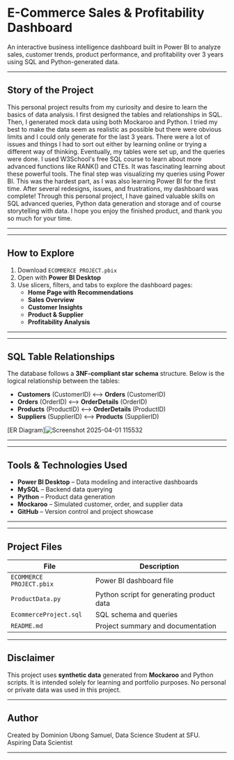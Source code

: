 # E-Commerce Sales & Profitability Dashboard
An interactive business intelligence dashboard built in Power BI to analyze sales, customer trends, product performance, and profitability over 3 years using SQL and Python-generated data.

---

##   Story of the Project
This personal project results from my curiosity and desire to learn the basics of data analysis. I first designed the tables and relationships in SQL. Then, I generated mock data using both Mockaroo and Python. I tried my best to make the data seem as realistic as possible but there were obvious limits and I could only generate for the last 3 years. There were a lot of issues and things I had to sort out either by learning online or trying a different way of thinking. Eventually, my tables were set up, and the queries were done. I used W3School's free SQL course to learn about more advanced functions like RANK() and CTEs. It was fascinating learning about these powerful tools. The final step was visualizing my queries using Power BI. This was the hardest part, as I was also learning Power BI for the first time. After several redesigns, issues, and frustrations, my dashboard was complete! Through this personal project, I have gained valuable skills on SQL advanced queries, Python data generation and storage and of course storytelling with data. I hope you enjoy the finished product, and thank you so much for your time.

---
---
##  How to Explore

1. Download `ECOMMERCE PROJECT.pbix`
2. Open with **Power BI Desktop**
3. Use slicers, filters, and tabs to explore the dashboard pages:
   - **Home Page with Recommendations**
   - **Sales Overview**
   - **Customer Insights**
   - **Product & Supplier**
   - **Profitability Analysis**
   
---
---

##  SQL Table Relationships

The database follows a **3NF-compliant star schema** structure. Below is the logical relationship between the tables:

- **Customers** (CustomerID) ⟷ **Orders** (CustomerID)
- **Orders** (OrderID) ⟷ **OrderDetails** (OrderID)
- **Products** (ProductID) ⟷ **OrderDetails** (ProductID)
- **Suppliers** (SupplierID) ⟷ **Products** (SupplierID)



[ER Diagram]![Screenshot 2025-04-01 115532](https://github.com/user-attachments/assets/562d19f2-2fa3-4d88-aa8c-709346b1e421)


---
---
##  Tools & Technologies Used

- **Power BI Desktop** – Data modeling and interactive dashboards  
- **MySQL** – Backend data querying  
- **Python** – Product data generation  
- **Mockaroo** – Simulated customer, order, and supplier data  
- **GitHub** – Version control and project showcase

---

---

##  Project Files

| File | Description |
|------|-------------|
| `ECOMMERCE PROJECT.pbix` | Power BI dashboard file |
| `ProductData.py` | Python script for generating product data |
| `EcommerceProject.sql` | SQL schema and queries |
| `README.md` | Project summary and documentation |

---

##  Disclaimer

This project uses **synthetic data** generated from **Mockaroo** and Python scripts. It is intended solely for learning and portfolio purposes. No personal or private data was used in this project.

---

## Author

Created by Dominion Ubong Samuel, Data Science Student at SFU.  
Aspiring Data Scientist

---


